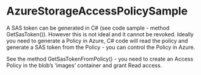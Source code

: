# AzureStorageAccessPolicySample

A SAS token can be generated in C# (see code sample - method GetSasToken()). However this is not ideal and it cannot be revoked. Ideally you need to generate a Policy in Azure, C# code will read the policy and generate a SAS token from the Policy -  you can control the Policy in Azure.

See the method GetSasTokenFromPolicy() - you need to create an Access Policy in the blob’s ‘images’ container and grant Read access.
